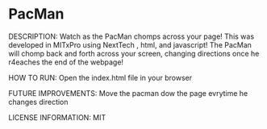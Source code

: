 # PacMan

DESCRIPTION:
Watch as the PacMan chomps across your page! This was developed in MITxPro using NextTech , html, and javascript! The PacMan will chomp back and forth across your screen, changing directions once he r4eaches the end of the webpage!

HOW TO RUN:
Open the index.html file in your browser

FUTURE IMPROVEMENTS:
Move the pacman dow the page evrytime he changes direction

LICENSE INFORMATION:
MIT
